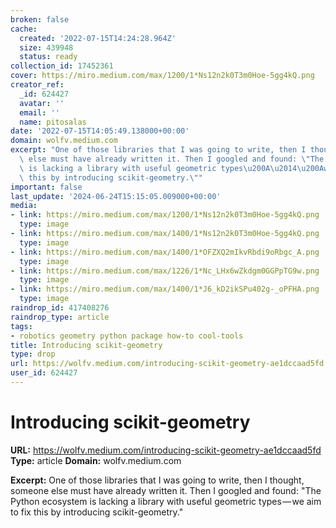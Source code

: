 ```yaml
---
broken: false
cache:
  created: '2022-07-15T14:24:28.964Z'
  size: 439948
  status: ready
collection_id: 17452361
cover: https://miro.medium.com/max/1200/1*Ns12n2k0T3m0Hoe-5gg4kQ.png
creator_ref:
  _id: 624427
  avatar: ''
  email: ''
  name: pitosalas
date: '2022-07-15T14:05:49.138000+00:00'
domain: wolfv.medium.com
excerpt: "One of those libraries that I was going to write, then I thought, someone\
  \ else must have already written it. Then I googled and found: \"The Python ecosystem\
  \ is lacking a library with useful geometric types\u200A\u2014\u200Awe aim to fix\
  \ this by introducing scikit-geometry.\""
important: false
last_update: '2024-06-24T15:15:05.009000+00:00'
media:
- link: https://miro.medium.com/max/1200/1*Ns12n2k0T3m0Hoe-5gg4kQ.png
  type: image
- link: https://miro.medium.com/max/1400/1*Ns12n2k0T3m0Hoe-5gg4kQ.png
  type: image
- link: https://miro.medium.com/max/1400/1*OFZXQ2mIkvRbdi9oRbgc_A.png
  type: image
- link: https://miro.medium.com/max/1226/1*Nc_LHx6wZkdgm0GGPpTG9w.png
  type: image
- link: https://miro.medium.com/max/1400/1*J6_kD2ikSPu402g-_oPFHA.png
  type: image
raindrop_id: 417408276
raindrop_type: article
tags:
- robotics geometry python package how-to cool-tools
title: Introducing scikit-geometry
type: drop
url: https://wolfv.medium.com/introducing-scikit-geometry-ae1dccaad5fd
user_id: 624427
---
```


# Introducing scikit-geometry

**URL:** https://wolfv.medium.com/introducing-scikit-geometry-ae1dccaad5fd
**Type:** article
**Domain:** wolfv.medium.com

**Excerpt:** One of those libraries that I was going to write, then I thought, someone else must have already written it. Then I googled and found: "The Python ecosystem is lacking a library with useful geometric types — we aim to fix this by introducing scikit-geometry."
